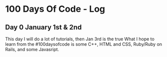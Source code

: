 # 100 Days Of Code - Log

## Day 0 January 1st & 2nd
This day I will do a lot of tutorials, then Jan 3rd is the true
What I hope to learn from the #100daysofcode is some C++, HTML and CSS, Ruby/Ruby on Rails, and some Javasript.
